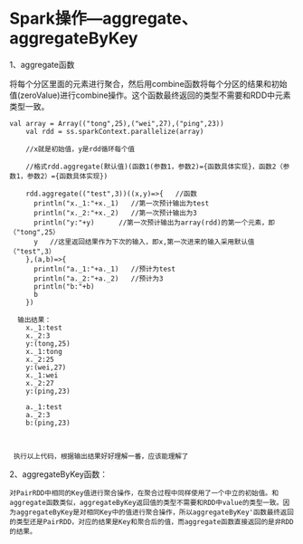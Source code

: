 # Spark操作—aggregate、aggregateByKey

1、aggregate函数

​    将每个分区里面的元素进行聚合，然后用combine函数将每个分区的结果和初始值(zeroValue)进行combine操作。这个函数最终返回的类型不需要和RDD中元素类型一致。



```
val array = Array(("tong",25),("wei",27),("ping",23))
    val rdd = ss.sparkContext.parallelize(array)

    //x就是初始值，y是rdd循环每个值

    //格式rdd.aggregate(默认值)(函数1(参数1，参数2)={函数具体实现}，函数2（参数1，参数2）={函数具体实现})

    rdd.aggregate(("test",3))((x,y)=>{   //函数
      println("x._1:"+x._1)   //第一次预计输出为test
      println("x._2:"+x._2)   //第一次预计输出为3
      println("y:"+y)      //第一次预计输出为array(rdd)的第一个元素，即（"tong",25）
      y   //这里返回结果作为下次的输入，即x,第一次进来的输入采用默认值（"test",3）
    },(a,b)=>{
      println("a._1:"+a._1)   //预计为test
      println("a._2:"+a._2)   //预计为3
      println("b:"+b)
      b
    })
  
  输出结果：
    x._1:test
    x._2:3
    y:(tong,25)
    x._1:tong
    x._2:25
    y:(wei,27)
    x._1:wei
    x._2:27
    y:(ping,23)

    a._1:test
    a._2:3
    b:(ping,23)
  
  
 
 执行以上代码，根据输出结果好好理解一番，应该能理解了
```





2、aggregateByKey函数：

```
对PairRDD中相同的Key值进行聚合操作，在聚合过程中同样使用了一个中立的初始值。和aggregate函数类似，aggregateByKey返回值的类型不需要和RDD中value的类型一致。因为aggregateByKey是对相同Key中的值进行聚合操作，所以aggregateByKey'函数最终返回的类型还是PairRDD，对应的结果是Key和聚合后的值，而aggregate函数直接返回的是非RDD的结果。
```